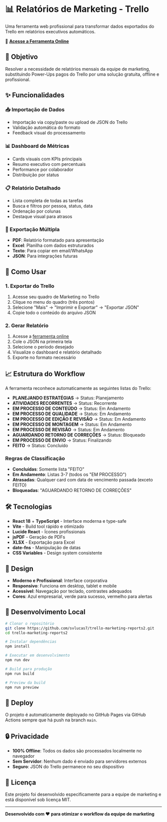 # 📊 Relatórios de Marketing - Trello

Uma ferramenta web profissional para transformar dados exportados do Trello em relatórios executivos automáticos.

🔗 **[Acesse a Ferramenta Online](https://svlucas7.github.io/trello-marketing-reports2/)**

## 🎯 Objetivo

Resolver a necessidade de relatórios mensais da equipe de marketing, substituindo Power-Ups pagos do Trello por uma solução gratuita, offline e profissional.

## ✨ Funcionalidades

### 📥 Importação de Dados
- Importação via copy/paste ou upload de JSON do Trello
- Validação automática do formato
- Feedback visual do processamento

### 📊 Dashboard de Métricas
- Cards visuais com KPIs principais
- Resumo executivo com percentuais
- Performance por colaborador
- Distribuição por status

### 📋 Relatório Detalhado
- Lista completa de todas as tarefas
- Busca e filtros por pessoa, status, data
- Ordenação por colunas
- Destaque visual para atrasos

### 📄 Exportação Múltipla
- **PDF**: Relatório formatado para apresentação
- **Excel**: Planilha com dados estruturados
- **Texto**: Para copiar em email/WhatsApp
- **JSON**: Para integrações futuras

## 🔧 Como Usar

### 1. Exportar do Trello
1. Acesse seu quadro de Marketing no Trello
2. Clique no menu do quadro (três pontos)
3. Selecione "Mais" → "Imprimir e Exportar" → "Exportar JSON"
4. Copie todo o conteúdo do arquivo JSON

### 2. Gerar Relatório
1. Acesse a [ferramenta online](https://svlucas7.github.io/trello-marketing-reports2/)
2. Cole o JSON na primeira tela
3. Selecione o período desejado
4. Visualize o dashboard e relatório detalhado
5. Exporte no formato necessário

## 📈 Estrutura do Workflow

A ferramenta reconhece automaticamente as seguintes listas do Trello:

- **PLANEJANDO ESTRATÉGIAS** → Status: Planejamento
- **ATIVIDADES RECORRENTES** → Status: Recorrente  
- **EM PROCESSO DE CONTEÚDO** → Status: Em Andamento
- **EM PROCESSO DE QUALIDADE** → Status: Em Andamento
- **EM PROCESSO DE EDIÇÃO E REVISÃO** → Status: Em Andamento
- **EM PROCESSO DE MONTAGEM** → Status: Em Andamento
- **EM PROCESSO DE REVISÃO** → Status: Em Andamento
- **AGUARDANDO RETORNO DE CORREÇÕES** → Status: Bloqueado
- **EM PROCESSO DE ENVIO** → Status: Finalizando
- **FEITO** → Status: Concluído

### Regras de Classificação
- **Concluídas**: Somente lista "FEITO"
- **Em Andamento**: Listas 3-7 (todos os "EM PROCESSO")
- **Atrasadas**: Qualquer card com data de vencimento passada (exceto FEITO)
- **Bloqueadas**: "AGUARDANDO RETORNO DE CORREÇÕES"

## 🛠️ Tecnologias

- **React 18** + **TypeScript** - Interface moderna e type-safe
- **Vite** - Build tool rápido e otimizado
- **Lucide React** - Ícones profissionais
- **jsPDF** - Geração de PDFs
- **XLSX** - Exportação para Excel
- **date-fns** - Manipulação de datas
- **CSS Variables** - Design system consistente

## 🎨 Design

- **Moderno e Profissional**: Interface corporativa
- **Responsivo**: Funciona em desktop, tablet e mobile
- **Acessível**: Navegação por teclado, contrastes adequados
- **Cores**: Azul empresarial, verde para sucesso, vermelho para alertas

## 🚀 Desenvolvimento Local

```bash
# Clonar o repositório
git clone https://github.com/svlucas7/trello-marketing-reports2.git
cd trello-marketing-reports2

# Instalar dependências
npm install

# Executar em desenvolvimento
npm run dev

# Build para produção
npm run build

# Preview da build
npm run preview
```

## 📱 Deploy

O projeto é automaticamente deployado no GitHub Pages via GitHub Actions sempre que há push na branch `main`.

## 🔒 Privacidade

- **100% Offline**: Todos os dados são processados localmente no navegador
- **Sem Servidor**: Nenhum dado é enviado para servidores externos
- **Seguro**: JSON do Trello permanece no seu dispositivo

## 📄 Licença

Este projeto foi desenvolvido especificamente para a equipe de marketing e está disponível sob licença MIT.

---

**Desenvolvido com ❤️ para otimizar o workflow da equipe de marketing**